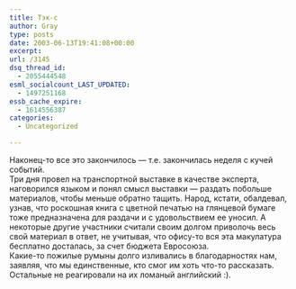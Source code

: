 ```yaml
---
title: Тэк-с
author: Gray
type: posts
date: 2003-06-13T19:41:08+00:00
excerpt:
url: /3145
dsq_thread_id:
  - 2055444548
esml_socialcount_LAST_UPDATED:
  - 1497251168
essb_cache_expire:
  - 1614556387
categories:
  - Uncategorized

---
```








Наконец-то все это закончилось &#8212; т.е. закончилась неделя с кучей событий.  
Три дня провел на транспортной выставке в качестве эксперта, наговорился языком и понял смысл выставки &#8212; раздать побольше материалов, чтобы меньше обратно тащить. Народ, кстати, обалдевал, узнав, что роскошная книга с цветной печатью на глянцевой бумаге тоже предназначена для раздачи и с удовольствием ее уносил. А некоторые другие участники считали своим долгом приволочь весь свой материал в ответ, не учитывая, что офису-то вся эта макулатура бесплатно досталась, за счет бюджета Евросоюза.  
Какие-то пожилые румыны долго изливались в благодарностях нам, заявляя, что мы единственные, кто смог им хоть что-то рассказать. Остальные не реагировали на их ломаный английский :).